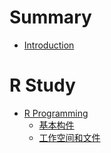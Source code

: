 # Summary
* [Introduction](README.md)

# R Study
* [R Programming](R/RProgramming/README.MD)
    * [基本构件](R/RProgramming/lesson1.md)
    * [工作空间和文件](R/RProgramming/lesson2.md)